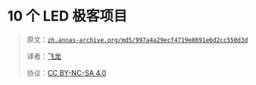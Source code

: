 # 10 个 LED 极客项目

> 原文：[`zh.annas-archive.org/md5/997a4a29ecf4719e8691e6d2cc550d3d`](https://zh.annas-archive.org/md5/997a4a29ecf4719e8691e6d2cc550d3d)
> 
> 译者：[飞龙](https://github.com/wizardforcel)
> 
> 协议：[CC BY-NC-SA 4.0](http://creativecommons.org/licenses/by-nc-sa/4.0/)